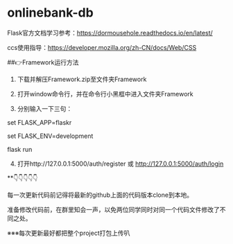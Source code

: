 # onlinebank-db
Flask官方文档学习参考：https://dormousehole.readthedocs.io/en/latest/

ccs使用指导：https://developer.mozilla.org/zh-CN/docs/Web/CSS

##👉Framework运行方法

1. 下载并解压Framework.zip至文件夹Framework

2. 打开window命令行，并在命令行小黑框中进入文件夹Framework

3. 分别输入一下三句：

  set FLASK_APP=flaskr
  
  set FLASK_ENV=development
  
  flask run
  
4. 打开http://127.0.0.1:5000/auth/register 或 http://127.0.0.1:5000/auth/login

**👇👇👇👇👇

每一次更新代码前记得将最新的github上面的代码版本clone到本地。

准备修改代码前，在群里知会一声，以免两位同学同时对同一个代码文件修改了不同之处。

※※※每次更新最好都把整个project打包上传叭
